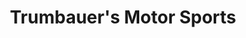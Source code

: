 ---
title: "Trumbauer's Motor Sports"
url: /quakertown/trumbauers-motor-sports/
shop: motorcycle
---
